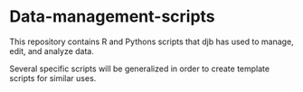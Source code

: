 # Data-management-scripts
This repository contains R and Pythons scripts that djb has used to manage, edit, and analyze data.  

Several specific scripts will be generalized in order to create template scripts for similar uses.
